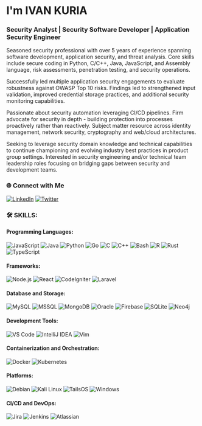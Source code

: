 # I'm **IVAN KURIA**
### Security Analyst | Security Software Developer | Application Security Engineer 

Seasoned security professional with over 5 years of experience spanning software development, application security, and threat analysis. Core skills include secure coding in Python, C/C++, Java, JavaScript, and Assembly language, risk assessments, penetration testing, and security operations.

Successfully led multiple application security engagements to evaluate robustness against OWASP Top 10 risks. Findings led to strengthened input validation, improved credential storage practices, and additional security monitoring capabilities.

Passionate about security automation leveraging CI/CD pipelines. Firm advocate for security in depth - building protection into processes proactively rather than reactively. Subject matter resource across identity management, network security, cryptography and web/cloud architectures.

Seeking to leverage security domain knowledge and technical capabilities to continue championing and evolving industry best practices in product group settings. Interested in security engineering and/or technical team leadership roles focusing on bridging gaps between security and development teams.

### 🌐 Connect with Me
[![LinkedIn](https://img.shields.io/badge/-LinkedIn-blue?style=flat-square&logo=linkedin&logoColor=white&link=https://www.linkedin.com/in/ivan-j-kuria-p/)](https://www.linkedin.com/in/ivan-j-kuria-p/) [![Twitter](https://img.shields.io/badge/-Twitter-1DA1F2?style=flat-square&logo=twitter&logoColor=white&link=https://twitter.com/@jovicorp-studio/)](https://twitter.com/@jovicorp-studio/)

### :hammer_and_wrench: SKILLS:

#### Programming Languages:

  ![JavaScript](https://img.shields.io/badge/-JavaScript-F7DF1E?logo=javascript&logoColor=white&style=flat)
  ![Java](https://img.shields.io/badge/-Java-007396?logo=java&logoColor=white&style=flat)
  ![Python](https://img.shields.io/badge/-Python-3776AB?logo=python&logoColor=white&style=flat)
  ![Go](https://img.shields.io/badge/-Go-00ADD8?logo=go&logoColor=white&style=flat)
  ![C](https://img.shields.io/badge/-C-A8B9CC?logo=c&logoColor=white&style=flat)
  ![C++](https://img.shields.io/badge/-C++-00599C?logo=c%2B%2B&logoColor=white&style=flat)
  ![Bash](https://img.shields.io/badge/-Bash-4EAA25?logo=gnu-bash&logoColor=white&style=flat)
  ![R](https://img.shields.io/badge/-R-276DC3?logo=r&logoColor=white&style=flat)
  ![Rust](https://img.shields.io/badge/-Rust-000000?logo=rust&logoColor=white&style=flat)
  ![TypeScript](https://img.shields.io/badge/-TypeScript-3178C6?logo=typescript&logoColor=white&style=flat)

#### Frameworks:

  ![Node.js](https://img.shields.io/badge/-Node.js-339933?logo=node.js&logoColor=white&style=flat)
  ![React](https://img.shields.io/badge/-React-61DAFB?logo=react&logoColor=white&style=flat)
  ![CodeIgniter](https://img.shields.io/badge/-CodeIgniter-EF4223?logo=codeigniter&logoColor=white&style=flat)
  ![Laravel](https://img.shields.io/badge/-Laravel-FF2D20?logo=laravel&logoColor=white&style=flat)

#### Database and Storage:

  ![MySQL](https://img.shields.io/badge/-MySQL-4479A1?logo=mysql&logoColor=white&style=flat)
  ![MSSQL](https://img.shields.io/badge/-MSSQL-CC2927?logo=microsoft-sql-server&logoColor=white&style=flat)
  ![MongoDB](https://img.shields.io/badge/-MongoDB-47A248?logo=mongodb&logoColor=white&style=flat)
  ![Oracle](https://img.shields.io/badge/-Oracle-F80000?logo=oracle&logoColor=white&style=flat)
  ![Firebase](https://img.shields.io/badge/-Firebase-FFCA28?logo=firebase&logoColor=black&style=flat)
  ![SQLite](https://img.shields.io/badge/-SQLite-003B57?logo=sqlite&logoColor=white&style=flat)
  ![Neo4j](https://img.shields.io/badge/-Neo4j-008CC1?logo=neo4j&logoColor=white&style=flat)

#### Development Tools:

  ![VS Code](https://img.shields.io/badge/-VS%20Code-007ACC?logo=visual-studio-code&logoColor=white&style=flat)
  ![IntelliJ IDEA](https://img.shields.io/badge/-IntelliJ%20IDEA-000000?logo=intellij-idea&logoColor=white&style=flat)
  ![Vim](https://img.shields.io/badge/-Vim-019733?logo=vim&logoColor=white&style=flat)

#### Containerization and Orchestration:

  ![Docker](https://img.shields.io/badge/-Docker-2496ED?logo=docker&logoColor=white&style=flat)
  ![Kubernetes](https://img.shields.io/badge/-Kubernetes-326CE5?logo=kubernetes&logoColor=white&style=flat)

#### Platforms:

  ![Debian](https://img.shields.io/badge/-Debian-A81D33?logo=debian&logoColor=white&style=flat)
  ![Kali Linux](https://img.shields.io/badge/-Kali%20Linux-557C94?logo=kali-linux&logoColor=white&style=flat)
  ![TailsOS](https://img.shields.io/badge/-TailsOS-56347C?logo=tails&logoColor=white&style=flat)
  ![Windows](https://img.shields.io/badge/-Windows-0078D6?logo=windows&logoColor=white&style=flat)

#### CI/CD and DevOps:

  ![Jira](https://img.shields.io/badge/-Jira-0052CC?logo=jira&logoColor=white&style=flat)
  ![Jenkins](https://img.shields.io/badge/-Jenkins-D24939?logo=jenkins&logoColor=white&style=flat)
  ![Atlassian](https://img.shields.io/badge/-Atlassian-0052CC?logo=atlassian&logoColor=white&style=flat)
